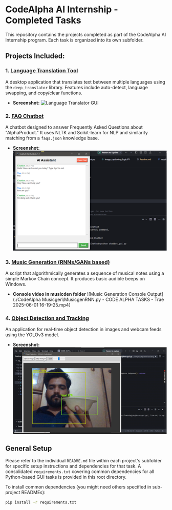# CodeAlpha AI Internship - Completed Tasks

This repository contains the projects completed as part of the CodeAlpha AI Internship program. Each task is organized into its own subfolder.

## Projects Included:

### 1. [Language Translation Tool](./CodeAlpha_Translator/)
A desktop application that translates text between multiple languages using the `deep_translator` library. Features include auto-detect, language swapping, and copy/clear functions.
*   **Screenshot:** 
    ![Language Translator GUI](./CodeAlpha_Translator/translation.png) 
    

### 2. [FAQ Chatbot](./CodeAlpha_FAQchatbot/)
A chatbot designed to answer Frequently Asked Questions about "AlphaProduct." It uses NLTK and Scikit-learn for NLP and similarity matching from a `faqs.json` knowledge base.
*   **Screenshot:** 
    ![FAQ Chatbot GUI](./CodeAlpha_FAQchatbot/Chatbot.png)
    

### 3. [Music Generation (RNNs/GANs based)](./CodeAlpha_Musicgen/)
A script that algorithmically generates a sequence of musical notes using a simple Markov Chain concept. It produces basic audible beeps on Windows.
*   **Console video in musicden folder** 
    ![Music Generation Console Output](./CodeAlpha Musicgen\MusicgenRNN.py - CODE ALPHA TASKS - Trae 2025-06-01 16-19-25.mp4)
   

### 4. [Object Detection and Tracking](./CodeAlpha_ObjectDetectTracking/)
An application for real-time object detection in images and webcam feeds using the YOLOv3 model.
*   **Screenshot:** 
    ![Object Detection GUI](./CodeAlpha_ObjectDetectTracking/objdetectss.png)
    

## General Setup
Please refer to the individual `README.md` file within each project's subfolder for specific setup instructions and dependencies for that task. A consolidated `requirements.txt` covering common dependencies for all Python-based GUI tasks is provided in this root directory.

To install common dependencies (you might need others specified in sub-project READMEs):
```bash
pip install -r requirements.txt 
